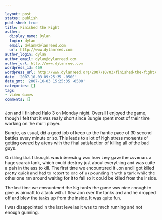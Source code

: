 ```yaml
---

layout: post
status: publish
published: true
title: Finished the Fight
author:
  display_name: Dylan
  login: dylan
  email: dylan@dylanreed.com
  url: http://www.dylanreed.com
author_login: dylan
author_email: dylan@dylanreed.com
author_url: http://www.dylanreed.com
wordpress_id: 469
wordpress_url: http://www.dylanreed.org/2007/10/03/finished-the-fight/
date: '2007-10-03 09:25:35 -0500'
date_gmt: '2007-10-03 15:25:35 -0500'
categories: []
tags:
- Video Games
comments: []
---
```


Jon and I finished Halo 3 on Monday night. Overall I enjoyed the game, though I felt that it was really short since Bungie spent most of their time working on the multi player.

Bungie, as usual, did a good job of keep up the frantic pace of 30 second battles every minute or so. This leads to a lot of high stress moments of getting owned by aliens with the final satisfaction of killing all of the bad guys.

On thing that I thought was interesting was how they gave the covenant a huge scarab tank, which could destroy just about everything and was quite a pain in the ass to kill. The first time we encountered it Jon and I got killed pretty quick and had to resort to one of us pounding it with a tank while the other one ran around waiting for it to fall so it could be killed from the inside.

The last time we encountered the big tanks the game was nice enough to give us aircraft to attack with. I flew Jon over the tanks and and he dropped off and blew the tanks up from the inside. It was quite fun.

I was disappointed in the last level as it was to much running and not enough gunning.
